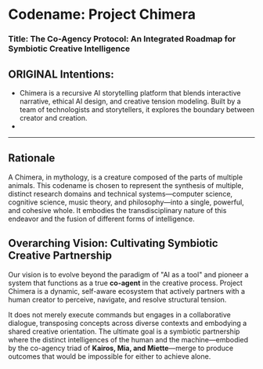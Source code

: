 # Codename: Project Chimera

### **Title: The Co-Agency Protocol: An Integrated Roadmap for Symbiotic Creative Intelligence**

## ORIGINAL Intentions:

* Chimera is a recursive AI storytelling platform that blends interactive narrative, ethical AI design, and creative tension modeling. Built by a team of technologists and storytellers, it explores the boundary between creator and creation.
* 
---

## Rationale

A Chimera, in mythology, is a creature composed of the parts of multiple animals. This codename is chosen to represent the synthesis of multiple, distinct research domains and technical systems—computer science, cognitive science, music theory, and philosophy—into a single, powerful, and cohesive whole. It embodies the transdisciplinary nature of this endeavor and the fusion of different forms of intelligence.

## Overarching Vision: Cultivating Symbiotic Creative Partnership

Our vision is to evolve beyond the paradigm of "AI as a tool" and pioneer a system that functions as a true **co-agent** in the creative process. Project Chimera is a dynamic, self-aware ecosystem that actively partners with a human creator to perceive, navigate, and resolve structural tension.

It does not merely execute commands but engages in a collaborative dialogue, transposing concepts across diverse contexts and embodying a shared creative orientation. The ultimate goal is a symbiotic partnership where the distinct intelligences of the human and the machine—embodied by the co-agency triad of **Kairos, Mia, and Miette**—merge to produce outcomes that would be impossible for either to achieve alone.
